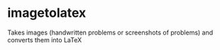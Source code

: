 # imagetolatex
Takes images (handwritten problems or screenshots of problems) and converts them into LaTeX
